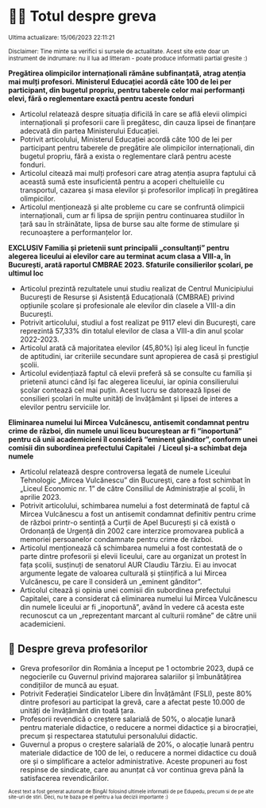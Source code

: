 # 👩‍🏫 Totul despre greva
<sub>Ultima actualizare: 15/06/2023 22:11:21</sub>

<sub>Disclaimer: Tine minte sa verifici si sursele de actualitate. Acest site este doar un instrument de indrumare: nu il lua ad litteram - poate produce informatii partial gresite :)</sub>

**Pregătirea olimpicilor internaționali rămâne subfinanțată, atrag atenția mai mulți profesori. Ministerul Educației acordă câte 100 de lei per participant, din bugetul propriu, pentru taberele celor mai performanți elevi, fără o reglementare exactă pentru aceste fonduri**

- Articolul relatează despre situația dificilă în care se află elevii olimpici internaționali și profesorii care îi pregătesc, din cauza lipsei de finanțare adecvată din partea Ministerului Educației.
- Potrivit articolului, Ministerul Educației acordă câte 100 de lei per participant pentru taberele de pregătire ale olimpicilor internaționali, din bugetul propriu, fără a exista o reglementare clară pentru aceste fonduri.
- Articolul citează mai mulți profesori care atrag atenția asupra faptului că această sumă este insuficientă pentru a acoperi cheltuielile cu transportul, cazarea și masa elevilor și profesorilor implicați în pregătirea olimpicilor.
- Articolul menționează și alte probleme cu care se confruntă olimpicii internaționali, cum ar fi lipsa de sprijin pentru continuarea studiilor în țară sau în străinătate, lipsa de burse sau alte forme de stimulare și recunoaștere a performanțelor lor.

**EXCLUSIV Familia și prietenii sunt principalii „consultanți” pentru alegerea liceului ai elevilor care au terminat acum clasa a VIII-a, în București, arată raportul CMBRAE 2023. Sfaturile consilierilor școlari, pe ultimul loc**

- Articolul prezintă rezultatele unui studiu realizat de Centrul Municipiului București de Resurse și Asistență Educațională (CMBRAE) privind opțiunile școlare și profesionale ale elevilor din clasele a VIII-a din București.
- Potrivit articolului, studiul a fost realizat pe 9117 elevi din București, care reprezintă 57,33% din totalul elevilor de clasa a VIII-a din anul școlar 2022-2023.
- Articolul arată că majoritatea elevilor (45,80%) își aleg liceul în funcție de aptitudini, iar criteriile secundare sunt apropierea de casă și prestigiul școlii.
- Articolul evidențiază faptul că elevii preferă să se consulte cu familia și prietenii atunci când își fac alegerea liceului, iar opinia consilierului școlar contează cel mai puțin. Acest lucru se datorează lipsei de consilieri școlari în multe unități de învățământ și lipsei de interes a elevilor pentru serviciile lor.

**Eliminarea numelui lui Mircea Vulcănescu, antisemit condamnat pentru crime de război, din numele unui liceu bucureștean ar fi “inoportună” pentru că unii academicieni îl consideră “eminent gânditor”, conform unei comisii din subordinea prefectului Capitalei  / Liceul și-a schimbat deja numele**

- Articolul relatează despre controversa legată de numele Liceului Tehnologic „Mircea Vulcănescu” din București, care a fost schimbat în „Liceul Economic nr. 1” de către Consiliul de Administrație al școlii, în aprilie 2023.
- Potrivit articolului, schimbarea numelui a fost determinată de faptul că Mircea Vulcănescu a fost un antisemit condamnat definitiv pentru crime de război printr-o sentință a Curții de Apel București și că există o Ordonanță de Urgență din 2002 care interzice promovarea publică a memoriei persoanelor condamnate pentru crime de război.
- Articolul menționează că schimbarea numelui a fost contestată de o parte dintre profesorii și elevii liceului, care au organizat un protest în fața școlii, susținuți de senatorul AUR Claudiu Târziu. Ei au invocat argumente legate de valoarea culturală și științifică a lui Mircea Vulcănescu, pe care îl consideră un „eminent gânditor”.
- Articolul citează și opinia unei comisii din subordinea prefectului Capitalei, care a considerat că eliminarea numelui lui Mircea Vulcănescu din numele liceului ar fi „inoportună”, având în vedere că acesta este recunoscut ca un „reprezentant marcant al culturii române” de către unii academicieni.

## 🏫 Despre greva profesorilor

- Greva profesorilor din România a început pe 1 octombrie 2023, după ce negocierile cu Guvernul privind majorarea salariilor și îmbunătățirea condițiilor de muncă au eșuat.
- Potrivit Federației Sindicatelor Libere din Învățământ (FSLI), peste 80% dintre profesori au participat la grevă, care a afectat peste 10.000 de unități de învățământ din toată țara.
- Profesorii revendică o creștere salarială de 50%, o alocație lunară pentru materiale didactice, o reducere a normei didactice și a birocrației, precum și respectarea statutului personalului didactic.
- Guvernul a propus o creștere salarială de 20%, o alocație lunară pentru materiale didactice de 100 de lei, o reducere a normei didactice cu două ore și o simplificare a actelor administrative. Aceste propuneri au fost respinse de sindicate, care au anunțat că vor continua greva până la satisfacerea revendicărilor.


<sub><sub>Acest text a fost generat automat de BingAI folosind ultimele informatii de pe Edupedu, precum si de pe alte site-uri de stiri. Deci, nu te baza pe el pentru a lua decizii importante :)</sub></sub>